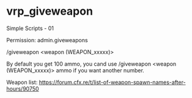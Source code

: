 # vrp_giveweapon
Simple Scripts - 01

Permission: admin.giveweapons

/giveweapon <weapon (WEAPON_xxxxx)>

By default you get 100 ammo, you cand use /giveweapon <weapon (WEAPON_xxxxx)> ammo if you want another number.

Weapon list: https://forum.cfx.re/t/list-of-weapon-spawn-names-after-hours/90750
